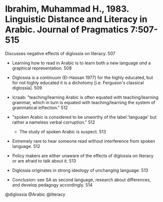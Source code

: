 # Ibrahim, Muhammad H., 1983. Linguistic Distance and Literacy in Arabic. Journal of Pragmatics 7:507-515

Discusses negative effects of diglossia on literacy. 507

- Learning how to read in Arabic is to learn both a new language *and* a graphical representation. 508

- Diglossia is a continuum (El-Hassan 1977) for the highly educated, but for not highly educated it is a dichotomy [i.e. Ferguson's classical diglossia]. 509

- Icraab: "teaching/learning Arabic is often equated with teaching/learning grammar, which in turn is equated with teaching/learning the system of grammatical inflection." 512

- "spoken Arabic is considered to be unworthy of the label 'language' but rather a nameless verbal corruption." 512
  - The study of spoken Arabic is suspect. 513

- Extremely rare to hear someone read without interference from spoken language. 512

- Policy makers are either unaware of the effects of diglossia on literacy or are afraid to talk about it. 513

- Diglossia originates in strong ideology of unchanging language. 513

- Conclusion: see SA as second language, research about differences, and develop pedagogy accordingly. 514

@diglossia
@Arabic
@literacy
